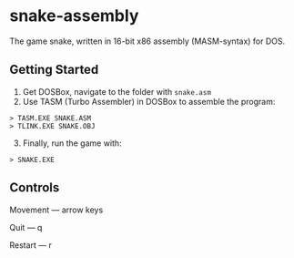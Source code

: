 # snake-assembly

The game snake, written in 16-bit x86 assembly (MASM-syntax) for DOS.

## Getting Started

1. Get DOSBox, navigate to the folder with `snake.asm`
2. Use TASM (Turbo Assembler) in DOSBox to assemble the program:
```
> TASM.EXE SNAKE.ASM
> TLINK.EXE SNAKE.OBJ
```
3. Finally, run the game with:
```
> SNAKE.EXE
```

## Controls

Movement &mdash; arrow keys

Quit &mdash; q

Restart &mdash; r